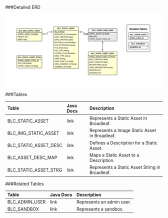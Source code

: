 

###Detailed ERD

![CMS Static Asset Detail](images/dataModel/CMSStaticAssetDetailedERD.png)

###Tables

| Table               | Java Docs	   | Description                                         |
|:--------------------|:--------------|:----------------------------------------------------|
|BLC_STATIC_ASSET     | link          | Represents a Static Asset in Broadleaf.  |
|BLC_IMG_STATIC_ASSET | link          | Represents a Image Static Asset in Broadleaf.  |
|BLC_STATIC_ASSET_DESC| link          | Defines a Description for a Static Asset.  |
|BLC_ASSET_DESC_MAP   | link          | Maps a Static Asset to a Description.  |
|BLC_STATIC_ASSET_STRG| link          | Represents a Static Asset String in Broadleaf.  |

###Related Tables

| Table               | Java Docs	   | Description                                         |
|:--------------------|:--------------|:----------------------------------------------------|
|BLC_ADMIN_USER       | link          | Represents an admin user.  |
|BLC_SANDBOX          | link          | Represents a sandbox.  |